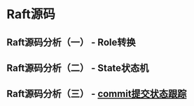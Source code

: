# Raft源码
## Raft源码分析（一） - Role转换
## Raft源码分析（二） - State状态机
## Raft源码分析（三） - [commit提交状态跟踪](https://github.com/timequark/timequark.github.io/edit/master/raft-lastapplied-commitindex-lastlogindex.md)
